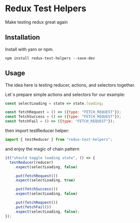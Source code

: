 # Redux Test Helpers

Make testing redux great again

## Installation
Install with yarn or npm.

```
npm install redux-test-helpers --save-dev
```

## Usage

The idea here is testing reducer, actions, and selectors together. 

Let`s prepare simple actions and selectors for our example:
```js
const selectLoading = state => state.loading;

const fetchRequest = () => ({type: "FETCH_REQUEST"});
const fetchSuccess = () => ({type: "FETCH_REQUEST"});
const fetchFail = () => ({type: "FETCH_REQUEST"});
```

then import testReducer helper:
```js
import { testReducer } from "redux-test-helpers";
```

and enjoy the magic of chain pattern
```js
it("should toggle loading state", () => {
  testReducer(reducer)
    .expect(selectLoading, false)

    .put(fetchRequest())
    .expect(selectLoading, true)

    .put(fetchSuccess())
    .expect(selectLoading, false)

    .put(fetchRequest())
    .put(fetchFail())
    .expect(selectLoading, false);
});
```
